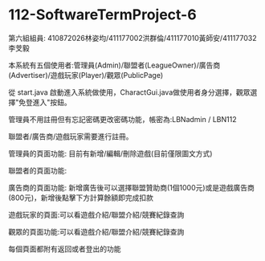 # 112-SoftwareTermProject-6
第六組組員: 410872026林姿均/411177002洪群倫/411177010黃師安/411177032李芠毅

本系統有五個使用者:管理員(Admin)/聯盟者(LeagueOwner)/廣告商(Advertiser)/遊戲玩家(Player)/觀眾(PublicPage)

從 start.java 啟動進入系統做使用，CharactGui.java做使用者身分選擇，觀眾選擇"免登進入"按鈕。

管理員不用註冊但有忘記密碼更改密碼功能，帳密為:LBNadmin / LBN112

聯盟者/廣告商/遊戲玩家需要進行註冊。

管理員的頁面功能: 目前有新增/編輯/刪除遊戲(目前僅限圖文方式)

聯盟者的頁面功能:

廣告商的頁面功能: 新增廣告後可以選擇聯盟贊助商(1個1000元)或是遊戲廣告商(800元)，新增後點擊下方計算餘額即完成扣款

遊戲玩家的頁面:可以看遊戲介紹/聯盟介紹/競賽紀錄查詢

觀眾的頁面功能:可以看遊戲介紹/聯盟介紹/競賽紀錄查詢

每個頁面都附有返回或者登出的功能
